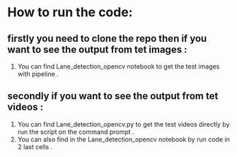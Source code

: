 # How to run the code:
## firstly you need to clone the repo then if you want to see the output from tet images :<br>
 1. You can find Lane_detection_opencv notebook to get the test images with pipeline .
## secondly if you want to see the output from tet videos :<br>
 1. You can find Lane_detection_opencv.py to get the test videos directly by run the script on the command prompt .<br>
 2. You can also find in the Lane_detection_opencv notebook by run code in 2 last cells .

